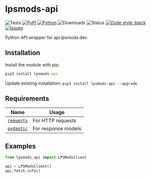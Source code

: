 # lpsmods-api

![Tests](https://github.com/legopitstop/lpsmods-api/actions/workflows/tests.yml/badge.svg)
[![PyPI](https://img.shields.io/pypi/v/lpsmods-api)](https://pypi.org/project/lpsmods-api/)
[![Python](https://img.shields.io/pypi/pyversions/lpsmods-api)](https://www.python.org/downloads//)
![Downloads](https://img.shields.io/pypi/dm/lpsmods-api)
![Status](https://img.shields.io/pypi/status/lpsmods-api)
[![Code style: black](https://img.shields.io/badge/code%20style-black-000000.svg)](https://github.com/ambv/black)
[![Issues](https://img.shields.io/github/issues/legopitstop/lpsmods-api)](https://github.com/legopitstop/lpsmods-api/issues)

Python API wrapper for api.lpsmods.dev.

## Installation

Install the module with pip:

```bat
pip3 install lpsmods-api
```

Update existing installation: `pip3 install lpsmods-api --upgrade`

## Requirements

| Name                                             | Usage               |
| ------------------------------------------------ | ------------------- |
| [`requests`](https://pypi.org/project/requests/) | For HTTP requests   |
| [`pydantic`](https://pypi.org/project/pydantic/) | For response models |

## Examples

```Python
from lpsmods_api import LPSModsClient

api = LPSModsClient()
api.fetch_info()
```
